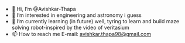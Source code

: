 - 👋 Hi, I’m @Avishkar-Thapa
- 👀 I’m interested in engineering and astronomy i guess
- 🌱 I’m currently learning (in future) well, tyring to learn and build maze solving robot-inspired by the video of veritasium
- 📫 How to reach me E-mail: avishkar.thapa98@gmail.com

<!---
Avishkar-Thapa/Avishkar-Thapa is a ✨ special ✨ repository because its `README.md` (this file) appears on your GitHub profile.
You can click the Preview link to take a look at your changes.
--->
